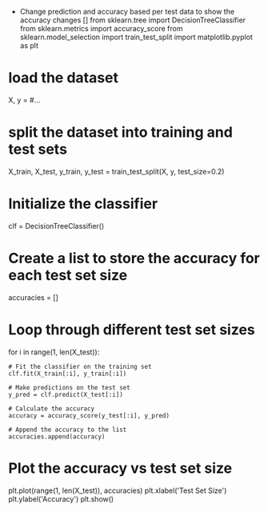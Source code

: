 * Change prediction and accuracy based per test data to show the accuracy changes [] 
from sklearn.tree import DecisionTreeClassifier
from sklearn.metrics import accuracy_score
from sklearn.model_selection import train_test_split
import matplotlib.pyplot as plt

# load the dataset
X, y = #...

# split the dataset into training and test sets
X_train, X_test, y_train, y_test = train_test_split(X, y, test_size=0.2)

# Initialize the classifier
clf = DecisionTreeClassifier()

# Create a list to store the accuracy for each test set size
accuracies = []

# Loop through different test set sizes
for i in range(1, len(X_test)):

    # Fit the classifier on the training set
    clf.fit(X_train[:i], y_train[:i])

    # Make predictions on the test set
    y_pred = clf.predict(X_test[:i])

    # Calculate the accuracy
    accuracy = accuracy_score(y_test[:i], y_pred)

    # Append the accuracy to the list
    accuracies.append(accuracy)

# Plot the accuracy vs test set size
plt.plot(range(1, len(X_test)), accuracies)
plt.xlabel('Test Set Size')
plt.ylabel('Accuracy')
plt.show()

